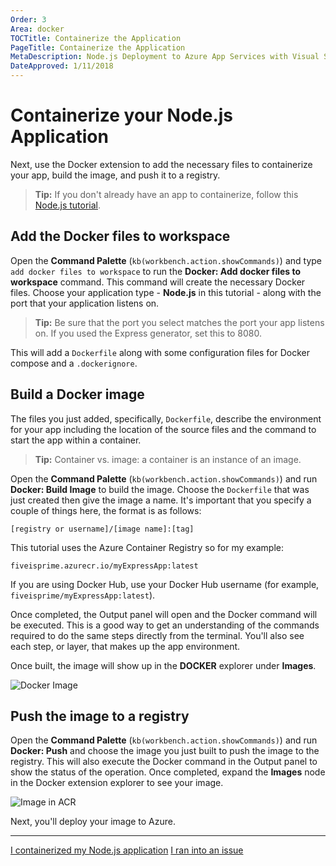 ```yaml
---
Order: 3
Area: docker
TOCTitle: Containerize the Application
PageTitle: Containerize the Application
MetaDescription: Node.js Deployment to Azure App Services with Visual Studio Code
DateApproved: 1/11/2018
---
```

# Containerize your Node.js Application

Next, use the Docker extension to add the necessary files to containerize your app, build the image, and push it to a registry.

> **Tip:** If you don't already have an app to containerize, follow this [Node.js tutorial](/docs/nodejs/nodejs-tutorial.md).

## Add the Docker files to workspace

Open the **Command Palette** (`kb(workbench.action.showCommands)`) and type `add docker files to workspace` to run the **Docker: Add docker files to workspace** command. This command will create the necessary Docker files. Choose your application type - **Node.js** in this tutorial - along with the port that your application listens on.

> **Tip:** Be sure that the port you select matches the port your app listens on. If you used the Express generator, set this to 8080.

This will add a `Dockerfile` along with some configuration files for Docker compose and a `.dockerignore`.

## Build a Docker image

The files you just added, specifically, `Dockerfile`, describe the environment for your app including the location of the source files and the command to start the app within a container.

> **Tip:** Container vs. image: a container is an instance of an image.

Open the **Command Palette** (`kb(workbench.action.showCommands)`) and run **Docker: Build Image** to build the image. Choose
the `Dockerfile` that was just created then give the image a name. It's important that you specify a couple of things here, the format is as follows:

`[registry or username]/[image name]:[tag]`

This tutorial uses the Azure Container Registry so for my example:

`fiveisprime.azurecr.io/myExpressApp:latest`

If you are using Docker Hub, use your Docker Hub username (for example, `fiveisprime/myExpressApp:latest`).

Once completed, the Output panel will open and the Docker command will be executed. This is a good way to get an understanding of the commands required to do the same steps directly from the terminal. You'll also see each step, or layer, that makes up the app environment.

Once built, the image will show up in the **DOCKER** explorer under **Images**.

![Docker Image](images/docker-extension/image-list.png)

## Push the image to a registry

Open the **Command Palette** (`kb(workbench.action.showCommands)`) and run **Docker: Push** and choose the image you just built to push the image to the registry. This will also execute the Docker command in the Output panel to show the status of the operation. Once completed, expand the **Images** node in the Docker extension explorer to see your image.

![Image in ACR](images/docker-extension/image-in-acr.png)

Next, you'll deploy your image to Azure.

----

<a class="tutorial-next-btn" href="/tutorials/docker-extension/deploy-container">I containerized my Node.js application</a> <a class="tutorial-feedback-btn" onclick="reportIssue('docker-extension', 'containerize-app')" href="javascript:void(0)">I ran into an issue</a>
